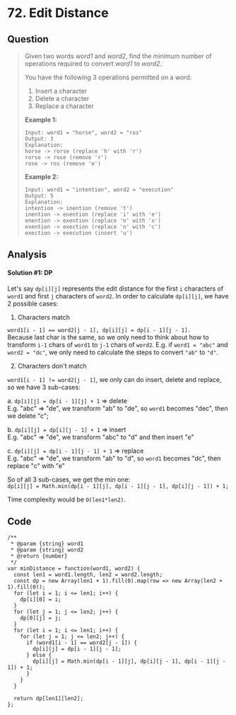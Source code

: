 # 72. Edit Distance

## Question

> Given two words _word1_ and _word2_, find the minimum number of operations required to convert _word1_ to _word2_.
>
> You have the following 3 operations permitted on a word:
>
> 1. Insert a character
> 2. Delete a character
> 3. Replace a character
>
> **Example 1:**
>
> ```text
> Input: word1 = "horse", word2 = "ros"
> Output: 3
> Explanation: 
> horse -> rorse (replace 'h' with 'r')
> rorse -> rose (remove 'r')
> rose -> ros (remove 'e')
> ```
>
> **Example 2:**
>
> ```text
> Input: word1 = "intention", word2 = "execution"
> Output: 5
> Explanation: 
> intention -> inention (remove 't')
> inention -> enention (replace 'i' with 'e')
> enention -> exention (replace 'n' with 'x')
> exention -> exection (replace 'n' with 'c')
> exection -> execution (insert 'u')
> ```

## Analysis

#### Solution \#1: DP

Let's say `dp[i][j]` represents the edit distance for the first `i` characters of `word1` and first `j` characters of `word2`. In order to calculate `dp[i][j]`, we have 2 possible cases:

1. Characters match

`word1[i - 1] == word2[j - 1], dp[i][j] = dp[i - 1][j - 1].`  
Because last char is the same, so we only need to think about how to transform `i-1` chars of `word1` to `j-1` chars of `word2`. E.g. if `word1 = "abc"` and `word2 = "dc"`, we only need to calculate the steps to convert `"ab"` to `"d"`.

2. Characters don't match

`word1[i - 1] != word2[j - 1]`, we only can do insert, delete and replace, so we have 3 sub-cases:

a. `dp[i][j] = dp[i - 1][j] + 1` =&gt; delete  
E.g. "abc" =&gt; "de", we transform "ab" to "de", so `word1` becomes "dec", then we delete "c";

b. `dp[i][j] = dp[i][j - 1] + 1` =&gt; insert  
E.g. "abc" =&gt; "de", we transform "abc" to "d" and then insert "e"

c. `dp[i][j] = dp[i - 1][j - 1] + 1` =&gt; replace  
E.g. "abc" =&gt; "de", we transform "ab" to "d", so `word1` becomes "dc", then replace "c" with "e"

So of all 3 sub-cases, we get the min one:  
`dp[i][j] = Math.min(dp[i - 1][j], dp[i - 1][j - 1], dp[i][j - 1]) + 1;`

Time complexity would be `O(len1*len2)`.

## Code

```text
/**
 * @param {string} word1
 * @param {string} word2
 * @return {number}
 */
var minDistance = function(word1, word2) {
  const len1 = word1.length, len2 = word2.length;
  const dp = new Array(len1 + 1).fill(0).map(row => new Array(len2 + 1).fill(0));
  for (let i = 1; i <= len1; i++) {
    dp[i][0] = i;
  }
  for (let j = 1; j <= len2; j++) {
    dp[0][j] = j;
  }
  for (let i = 1; i <= len1; i++) {
    for (let j = 1; j <= len2; j++) {
      if (word1[i - 1] == word2[j - 1]) {
        dp[i][j] = dp[i - 1][j - 1];
      } else {
        dp[i][j] = Math.min(dp[i - 1][j], dp[i][j - 1], dp[i - 1][j - 1]) + 1;
      }
    }
  } 
  
  return dp[len1][len2];
};
```

